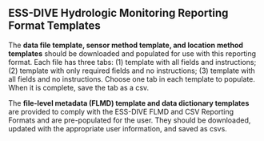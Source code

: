 ## ESS-DIVE Hydrologic Monitoring Reporting Format Templates

The **data file template, sensor method template, and location method templates** should be downloaded and populated for use with this reporting format. Each file has three tabs: (1) template with all fields and instructions; (2) template with only required fields and no instructions; (3) template with all fields and no instructions. Choose one tab in each template to populate. When it is complete, save the tab as a csv.

The **file-level metadata (FLMD) template and data dictionary templates** are provided to comply with the ESS-DIVE FLMD and CSV Reporting Formats and are pre-populated for the user. They should be downloaded, updated with the appropriate user information, and saved as csvs. 
